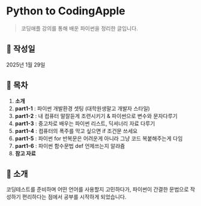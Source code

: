 # Python to CodingApple

> 코딩애플 강의를 통해 배운 파이썬을 정리한 글입니다.

## 📅 작성일
2025년 1월 29일


## 📌 목차
1. **소개**
1. **part1-1** : 파이썬 개발환경 셋팅 (대학원생말고 개발자 스타일)
2. **part1-2** : 내 컴퓨터 말잘듣게 조련시키기 & 파이썬으로 변수와 문자다루기
3. **part1-3** : 중고차로 배우는 파이썬 리스트, 딕셔너리 자료 다루기
4. **part1-4** : 컴퓨터의 폭주를 막고 싶으면 if 조건문 쓰세요
5. **part1-5** : 파이썬 for 반복문은 어려운게 아니라 그냥 코드 복붙해주는게 다임
6. **part1-6** : 파이썬 함수문법 def 언제쓰는지 알랴쥼
7. **참고 자료**


## 📝 소개
코딩테스트를 준비하며 어떤 언어를 사용할지 고민하다가,
파이썬이 간결한 문법으로 작성하기 편리하다는 점에서 공부를 시작하게 되었습니다.
